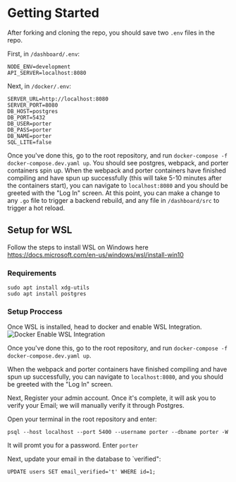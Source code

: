 # Getting Started

After forking and cloning the repo, you should save two `.env` files in the repo.

First, in `/dashboard/.env`:

```
NODE_ENV=development
API_SERVER=localhost:8080
```

Next, in `/docker/.env`:

```
SERVER_URL=http://localhost:8080
SERVER_PORT=8080
DB_HOST=postgres
DB_PORT=5432
DB_USER=porter
DB_PASS=porter
DB_NAME=porter
SQL_LITE=false
```

Once you've done this, go to the root repository, and run `docker-compose -f docker-compose.dev.yaml up`. You should see postgres, webpack, and porter containers spin up. When the webpack and porter containers have finished compiling and have spun up successfully (this will take 5-10 minutes after the containers start), you can navigate to `localhost:8080` and you should be greeted with the "Log In" screen. At this point, you can make a change to any `.go` file to trigger a backend rebuild, and any file in `/dashboard/src` to trigger a hot reload.

## Setup for WSL

Follow the steps to install WSL on Windows here https://docs.microsoft.com/en-us/windows/wsl/install-win10

### Requirements

`sudo apt install xdg-utils` <br/>
`sudo apt install postgres`

### Setup Proccess

Once WSL is installed, head to docker and enable WSL Integration.
![Docker Enable WSL Integration](https://i.imgur.com/QzMyxQx.png)

Once you've done this, go to the root repository, and run `docker-compose -f docker-compose.dev.yaml up`.

When the webpack and porter containers have finished compiling and have spun up successfully, you can navigate to `localhost:8080`, and you should be greeted with the "Log In" screen.

Next, Register your admin account. Once it's complete, it will ask you to verify your Email; we will manually verify it through Postgres.

Open your terminal in the root repository and enter:

`psql --host localhost --port 5400 --username porter --dbname porter -W`

It will promt you for a password. Enter `porter`

Next, update your email in the database to `verified":

`UPDATE users SET email_verified='t' WHERE id=1;`

